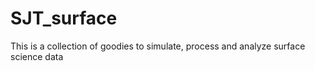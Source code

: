 # SJT_surface

This is a collection of goodies to simulate, process and analyze surface science data
